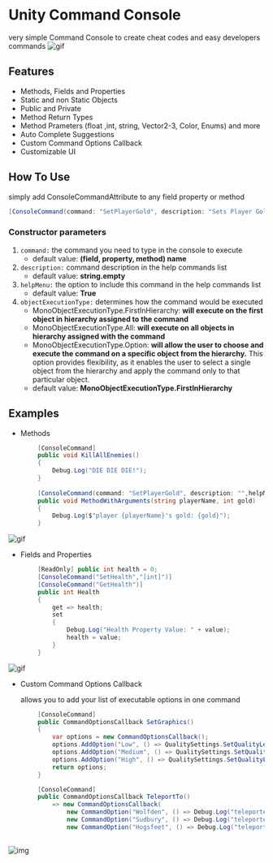 # Unity Command Console
very simple Command Console to create cheat codes and easy developers commands
![gif](https://i.imgur.com/KRsCrnx.gif)
## Features
- Methods, Fields and Properties
- Static and non Static Objects
- Public and Private
- Method Return Types
- Method Prameters (float ,int, string, Vector2-3, Color, Enums) and more
- Auto Complete Suggestions
- Custom Command Options Callback
- Customizable UI
## How To Use

simply add ConsoleCommandAttribute to any field property or method
```c#
[ConsoleCommand(command: "SetPlayerGold", description: "Sets Player Gold Amount",objectExecutionType: MonoObjectExecutionType.Option)]
```
### Constructor parameters
1. `command:` the command you need to type in the console to execute
    - default value: **(field, property, method) name**
2. `description:` command description in the help commands list
    - default value: **string.empty**
3. `helpMenu:` the option to include this command in the help commands list
    - default value: **True**
4. `objectExecutionType:` determines how the command would be executed
    - MonoObjectExecutionType.FirstInHierarchy: **will execute on the first object in hierarchy assigned to the command**
    - MonoObjectExecutionType.All: **will execute on all objects in hierarchy assigned with the command**
    - MonoObjectExecutionType.Option: **will allow the user to choose and execute the command on a specific object from the hierarchy.**
       This option provides flexibility, as it enables the user to select a single object from the hierarchy and apply the command only to that particular object.
    - default value: **MonoObjectExecutionType.FirstInHierarchy**

## Examples
- Methods
```c#
        [ConsoleCommand]
        public void KillAllEnemies()
        {
            Debug.Log("DIE DIE DIE!");
        }
        
        [ConsoleCommand(command: "SetPlayerGold", description: "",helpMenu: true,objectExecutionType: MonoObjectExecutionType.Option)]
        public void MethodWithArguments(string playerName, int gold)
        {
            Debug.Log($"player {playerName}'s gold: {gold}");
        }
```
![gif](https://i.imgur.com/T07V2Dx.gif)
- Fields and Properties
```c#
        [ReadOnly] public int health = 0;
        [ConsoleCommand("SetHealth","[int]")]
        [ConsoleCommand("GetHealth")]
        public int Health
        {
            get => health;
            set
            {
                Debug.Log("Health Property Value: " + value);
                health = value;
            }
        }
```
![gif](https://i.imgur.com/TDVH345.gif)

- Custom Command Options Callback

  allows you to add your list of executable options in one command 
```c#
        [ConsoleCommand]
        public CommandOptionsCallback SetGraphics()
        {
            var options = new CommandOptionsCallback();
            options.AddOption("Low", () => QualitySettings.SetQualityLevel(0));
            options.AddOption("Medium", () => QualitySettings.SetQualityLevel(1));
            options.AddOption("High", () => QualitySettings.SetQualityLevel(2));
            return options;
        }

        [ConsoleCommand]
        public CommandOptionsCallback TeleportTo()
            => new CommandOptionsCallback(
                new CommandOption("Wolfden", () => Debug.Log("teleported to Wolfden")),
                new CommandOption("Sudbury", () => Debug.Log("teleported to Sudbury")),
                new CommandOption("Hogsfeet", () => Debug.Log("teleported to Hogsfeet")));
   
```
 ![img](https://i.imgur.com/mCb7dZm.png)
